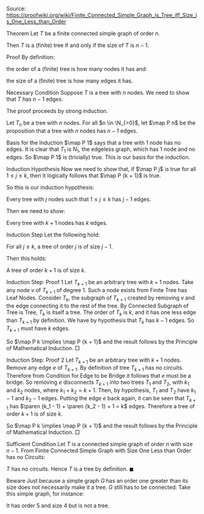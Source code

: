 # 

Source: https://proofwiki.org/wiki/Finite_Connected_Simple_Graph_is_Tree_iff_Size_is_One_Less_than_Order



Theorem
Let $T$ be a finite connected simple graph of order $n$.

Then $T$ is a (finite) tree if and only if the size of $T$ is $n - 1$.


Proof
By definition:

the order of a (finite) tree is how many nodes it has
and:

the size of a (finite) tree is how many edges it has.


Necessary Condition
Suppose $T$ is a tree with $n$ nodes. We need to show that $T$ has $n - 1$ edges.

The proof proceeds by strong induction.

Let $T_n$ be a tree with $n$ nodes.
For all $n \in \N_{>0}$, let $\map P n$ be the proposition that a tree with $n$ nodes has $n - 1$ edges.


Basis for the Induction
$\map P 1$ says that a tree with $1$ node has no edges.
It is clear that $T_1$ is $N_1$, the edgeless graph, which has $1$ node and no edges.
So $\map P 1$ is (trivially) true.
This is our basis for the induction.


Induction Hypothesis
Now we need to show that, if $\map P j$ is true for all $1 \le j \le k$, then it logically follows that $\map P {k + 1}$ is true.

So this is our induction hypothesis:

Every tree with $j$ nodes such that $1 \le j \le k$ has $j - 1$ edges.

Then we need to show:

Every tree with $k + 1$ nodes has $k$ edges.


Induction Step
Let the following hold:

For all $j \le k$, a tree of order $j$ is of size $j - 1$.

Then this holds:

A tree of order $k + 1$  is of size $k$.


Induction Step: Proof 1
Let $T_{k + 1}$ be an arbitrary tree with $k + 1$ nodes.
Take any node $v$ of $T_{k + 1}$ of degree $1$.
Such a node exists from Finite Tree has Leaf Nodes.
Consider $T_k$, the subgraph of $T_{k + 1}$ created by removing $v$ and the edge connecting it to the rest of the tree.
By Connected Subgraph of Tree is Tree, $T_k$ is itself a tree.
The order of $T_k$ is $k$, and it has one less edge than $T_{k + 1}$ by definition.
We have by hypothesis that $T_k$ has $k - 1$ edges.
So $T_{k + 1}$ must have $k$ edges.

So $\map P k \implies \map P {k + 1}$ and the result follows by the Principle of Mathematical Induction.
$\Box$


Induction Step: Proof 2
Let $T_{k + 1}$ be an arbitrary tree with $k + 1$ nodes.
Remove any edge $e$ of $T_{k + 1}$.
By definition of tree $T_{k + 1}$ has no circuits.
Therefore from Condition for Edge to be Bridge it follows that $e$ must be a bridge.
So removing $e$ disconnects $T_{k + 1}$ into two trees $T_1$ and $T_2$, with $k_1$ and $k_2$ nodes, where $k_1 + k_2 = k + 1$.
Then, by hypothesis, $T_1$ and $T_2$ have $k_1 - 1$ and $k_2 - 1$ edges.
Putting the edge $e$ back again, it can be seen that $T_{k + 1}$ has $\paren {k_1 - 1} + \paren {k_2 - 1} + 1 = k$ edges.
Therefore a tree of order $k + 1$  is of size $k$.

So $\map P k \implies \map P {k + 1}$ and the result follows by the Principle of Mathematical Induction.
$\Box$


Sufficient Condition
Let $T$ is a connected simple graph of order $n$ with size $n - 1$.
From Finite Connected Simple Graph with Size One Less than Order has no Circuits:

$T$ has no circuits.
Hence $T$ is a tree by definition.
$\blacksquare$


Beware
Just because a simple graph $G$ has an order one greater than its size does not necessarily make it a tree.
$G$ still has to be connected.
Take this simple graph, for instance:


It has order $5$ and size $4$ but is not a tree.





